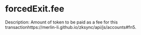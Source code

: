 # forcedExit.fee

Description: Amount of token to be paid as a fee for this transactionhttps://merlin-li.github.io/zksync/api/js/accounts#fn5.